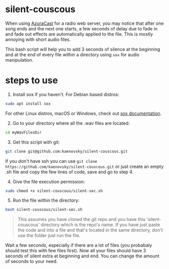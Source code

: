 # silent-couscous

When using [AzuraCast](https://www.azuracast.com/) for a radio web server, you may notice that after one song ends and the next one starts, a few seconds of delay due to fade in and fade out effects are automatically applied to the file. This is mostly annoying with short audio files. 

This bash script will help you to add 3 seconds of silence at the beginning and at the end of every file within a directory using `sox` for audio manipulation.

# steps to use

1. Install sox if you haven't. For Debian based distros:

```sh
sudo apt install sox
```

For other Linux distros, macOS or Windows, check out [sox documentation](https://sox.sourceforge.net/).

2. Go to your directory where all the .wav files are located:

```sh
cd myWavFilesDir
```

3. Get this script with git:

```sh
git clone git@github.com:kaenovsky/silent-couscous.git
```

If you don't have ssh you can use `git clone https://github.com/kaenovsky/silent-couscous.git` or just create an empty .sh file and copy the few lines of code, save and go to step 4.

4. Give the file execution permission:

```sh
sudo chmod +x silent-couscous/silent-sec.sh
```

5. Run the file within the directory:

```sh
bash silent-couscous/silent-sec.sh
```

> This assumes you have cloned the git repo and you have this 'silent-couscous' directory which is the repo's name. 
> If you have just paste the code and into a file and that's located in the same directory, don't use the folder just run the file.

Wait a few seconds, especially if there are a lot of files (you probabaly should test this with few files first).
Now all your files should have 3 seconds of silent extra at beginning and end. You can change the amount of seconds to your need.
